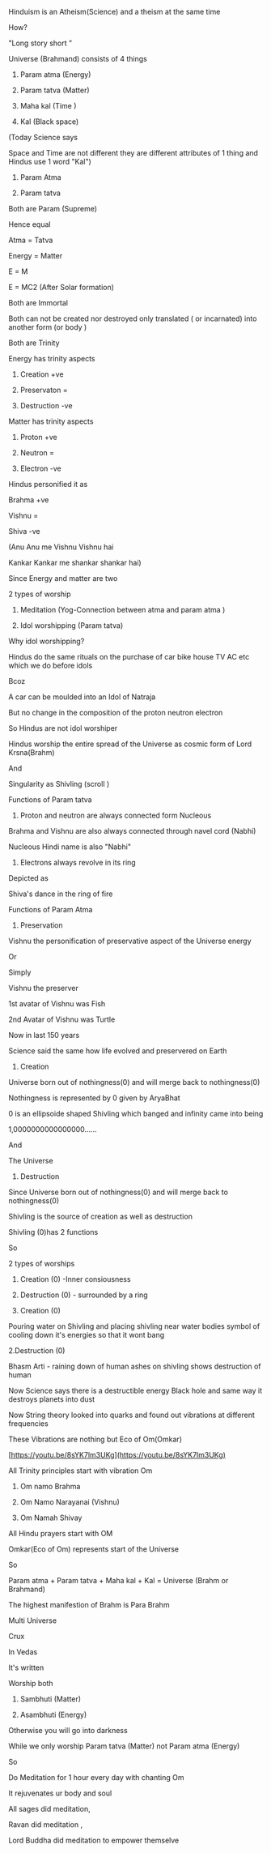 Hinduism is an Atheism(Science) and a theism at the same time

How?

"Long story short "

  

Universe (Brahmand) consists of 4 things

1. Param atma (Energy)

2. Param tatva (Matter)

3. Maha kal (Time )

4. Kal (Black space)

  

(Today Science says

Space and Time are not different they are different attributes of 1 thing and Hindus use 1 word "Kal")

  

1. Param Atma

2. Param tatva

Both are Param (Supreme)

Hence equal

Atma = Tatva

Energy = Matter

E = M

E = MC2 (After Solar formation)

  

Both are Immortal

Both can not be created nor destroyed only translated ( or incarnated) into another form (or body )

  

Both are Trinity

Energy has trinity aspects

1. Creation +ve

2. Preservaton =

3. Destruction -ve

  

Matter has trinity aspects

1. Proton +ve

2. Neutron =

3. Electron -ve

  

Hindus personified it as

Brahma +ve

Vishnu =

Shiva -ve

  

(Anu Anu me Vishnu Vishnu hai

Kankar Kankar me shankar shankar hai)

Since Energy and matter are two

2 types of worship

1. Meditation (Yog-Connection between atma and param atma )

2. Idol worshipping (Param tatva)

  

Why idol worshipping?

Hindus do the same rituals on the purchase of car bike house TV AC etc which we do before idols

Bcoz

A car can be moulded into an Idol of Natraja

But no change in the composition of the proton neutron electron

So Hindus are not idol worshiper

Hindus worship the entire spread of the Universe as cosmic form of Lord Krsna(Brahm)

And

Singularity as Shivling (scroll )

  

Functions of Param tatva

1. Proton and neutron are always connected form Nucleous

Brahma and Vishnu are also always connected through navel cord (Nabhi)

Nucleous Hindi name is also "Nabhi"

1. Electrons always revolve in its ring

Depicted as

Shiva's dance in the ring of fire

  

Functions of Param Atma

1. Preservation

Vishnu the personification of preservative aspect of the Universe energy

Or

Simply

Vishnu the preserver

1st avatar of Vishnu was Fish

2nd Avatar of Vishnu was Turtle

Now in last 150 years

Science said the same how life evolved and preservered on Earth

  

1. Creation

Universe born out of nothingness(0) and will merge back to nothingness(0)

  

Nothingness is represented by 0 given by AryaBhat

0 is an ellipsoide shaped Shivling which banged and infinity came into being

1,0000000000000000......

And

The Universe

  

1. Destruction

Since Universe born out of nothingness(0) and will merge back to nothingness(0)

  

Shivling is the source of creation as well as destruction

  

Shivling (0)has 2 functions

So

2 types of worships

1. Creation (0) -Inner consiousness

2. Destruction (0) - surrounded by a ring

  

3. Creation (0)

Pouring water on Shivling and placing shivling near water bodies symbol of cooling down it's energies so that it wont bang

  

2.Destruction (0)

Bhasm Arti - raining down of human ashes on shivling shows destruction of human

  

Now Science says there is a destructible energy Black hole and same way it destroys planets into dust

  

Now String theory looked into quarks and found out vibrations at different frequencies

These Vibrations are nothing but Eco of Om(Omkar)

[https://youtu.be/8sYK7lm3UKg](https://youtu.be/8sYK7lm3UKg)

All Trinity principles start with vibration Om

1. Om namo Brahma

2. Om Namo Narayanai (Vishnu)

3. Om Namah Shivay

All Hindu prayers start with OM

Omkar(Eco of Om) represents start of the Universe

So

Param atma + Param tatva + Maha kal + Kal = Universe (Brahm or Brahmand)

  

The highest manifestion of Brahm is Para Brahm

Multi Universe

  

Crux

In Vedas

It's written

Worship both

1. Sambhuti (Matter)

2. Asambhuti (Energy)

Otherwise you will go into darkness

  

  

While we only worship Param tatva (Matter) not Param atma (Energy)

So

Do Meditation for 1 hour every day with chanting Om

It rejuvenates ur body and soul

  

All sages did meditation,

Ravan did meditation ,

Lord Buddha did meditation to empower themselve